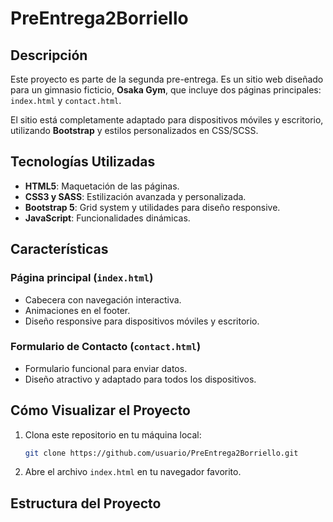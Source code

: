 # PreEntrega2Borriello

## Descripción

Este proyecto es parte de la segunda pre-entrega. Es un sitio web diseñado para un gimnasio ficticio, **Osaka Gym**, que incluye dos páginas principales: `index.html` y `contact.html`.

El sitio está completamente adaptado para dispositivos móviles y escritorio, utilizando **Bootstrap** y estilos personalizados en CSS/SCSS.

## Tecnologías Utilizadas

- **HTML5**: Maquetación de las páginas.
- **CSS3 y SASS**: Estilización avanzada y personalizada.
- **Bootstrap 5**: Grid system y utilidades para diseño responsive.
- **JavaScript**: Funcionalidades dinámicas.

## Características

### Página principal (`index.html`)

- Cabecera con navegación interactiva.
- Animaciones en el footer.
- Diseño responsive para dispositivos móviles y escritorio.

### Formulario de Contacto (`contact.html`)

- Formulario funcional para enviar datos.
- Diseño atractivo y adaptado para todos los dispositivos.

## Cómo Visualizar el Proyecto

1. Clona este repositorio en tu máquina local:

    ```bash
    git clone https://github.com/usuario/PreEntrega2Borriello.git
    ```

2. Abre el archivo `index.html` en tu navegador favorito.

## Estructura del Proyecto
